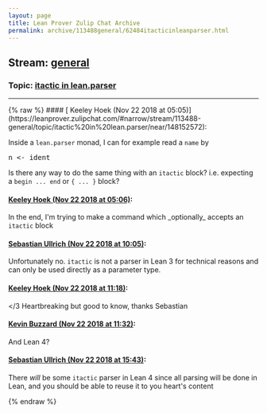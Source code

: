 ```yaml
---
layout: page
title: Lean Prover Zulip Chat Archive 
permalink: archive/113488general/62484itacticinleanparser.html
---
```


## Stream: [general](https://leanprover-community.github.io/archive/113488general/index.html)
### Topic: [itactic in lean.parser](https://leanprover-community.github.io/archive/113488general/62484itacticinleanparser.html)

---

<base href="https://leanprover.zulipchat.com">
{% raw %}
#### [ Keeley Hoek (Nov 22 2018 at 05:05)](https://leanprover.zulipchat.com/#narrow/stream/113488-general/topic/itactic%20in%20lean.parser/near/148152572):
<p>Inside a <code>lean.parser</code> monad, I can for example read a <code>name</code> by</p>
<div class="codehilite"><pre><span></span>n &lt;- ident
</pre></div>


<p>Is there any way to do the same thing with an <code>itactic</code> block? i.e. expecting a <code>begin ... end</code> or <code>{ ... }</code> block?</p>

#### [ Keeley Hoek (Nov 22 2018 at 05:06)](https://leanprover.zulipchat.com/#narrow/stream/113488-general/topic/itactic%20in%20lean.parser/near/148152614):
<p>In the end, I'm trying to make a command which _optionally_ accepts an <code>itactic</code> block</p>

#### [ Sebastian Ullrich (Nov 22 2018 at 10:05)](https://leanprover.zulipchat.com/#narrow/stream/113488-general/topic/itactic%20in%20lean.parser/near/148162764):
<p>Unfortunately no. <code>itactic</code> is not a parser in Lean 3 for technical reasons and can only be used directly as a parameter type.</p>

#### [ Keeley Hoek (Nov 22 2018 at 11:18)](https://leanprover.zulipchat.com/#narrow/stream/113488-general/topic/itactic%20in%20lean.parser/near/148166371):
<p>&lt;/3 Heartbreaking but good to know, thanks Sebastian</p>

#### [ Kevin Buzzard (Nov 22 2018 at 11:32)](https://leanprover.zulipchat.com/#narrow/stream/113488-general/topic/itactic%20in%20lean.parser/near/148167149):
<p>And Lean 4?</p>

#### [ Sebastian Ullrich (Nov 22 2018 at 15:43)](https://leanprover.zulipchat.com/#narrow/stream/113488-general/topic/itactic%20in%20lean.parser/near/148179070):
<p>There <em>will</em> be some <code>itactic</code> parser in Lean 4 since all parsing will be done in Lean, and you should be able to reuse it to you heart's content</p>


{% endraw %}
